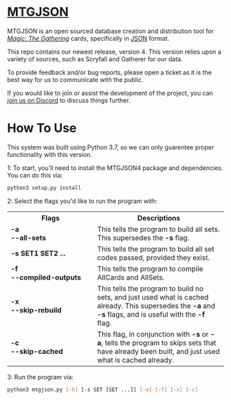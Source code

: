 # [**MTGJSON**](https://mtgjson.com/)

MTGJSON is an open sourced database creation and distribution tool for [*Magic: The Gathering*](https://magic.wizards.com/en) cards, specifically in [JSON](https://json.org/) format.

This repo contains our newest release, version 4. This version relies upon a variety of sources, such as Scryfall and Gatherer for our data.


To provide feedback and/or bug reports, please open a ticket as it is the best way for us to communicate with the public.  

If you would like to join or assist the development of the project, you can [join us on Discord](https://discord.gg/Hgyg7GJ) to discuss things further.

# How To Use

This system was built using Python 3.7, so we can only guarentee proper functionality with this version.

1: To start, you'll need to install the MTGJSON4 package and dependencies. You can do this via:

```sh
python3 setup.py install
```

2: Select the flags you'd like to run the program with:

<table>
    <tr>
        <th style="width:40%">Flags</th>
        <th style="width:60%">Descriptions</th>
    </tr>
    <tr>
    <td><b>-a</b><br><b>--all-sets</b></td>
    <td>This tells the program to build all sets. This supersedes the <b>-s</b> flag.</td>
    </tr>
    <tr>
    <td><b>-s SET1 SET2 ...</b></td>
        <td>This tells the program to build all set codes passed, provided they exist.</td>
    </tr>
    <tr>
        <td><b>-f</b><br><b>--compiled-outputs</b></td>
        <td>This tells the program to compile AllCards and AllSets.</td>
    </tr>
    <tr>
        <td><b>-x</b><br><b>--skip-rebuild</b></td>
        <td>This tells the program to build no sets, and just used what is cached already. This supersedes the <b>-a</b> and <b>-s</b> flags, and is useful with the <b>-f</b> flag.</td>
    </tr>
    <tr>
        <td><b>-c</b><br><b>--skip-cached</b></td>
        <td>This flag, in conjunction with <b>-s</b> or <b>-a</b>, tells the program to skips sets that have already been built, and just used what is cached already.</td>
    </tr>
</table>
        

3: Run the program via:
```sh
python3 mtgjson.py [-h] [-s SET [SET ...]] [-a] [-f] [-x] [-c]
```
